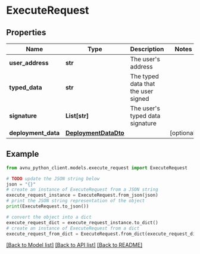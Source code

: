 # ExecuteRequest


## Properties

Name | Type | Description | Notes
------------ | ------------- | ------------- | -------------
**user_address** | **str** | The user&#39;s address | 
**typed_data** | **str** | The typed data that the user signed | 
**signature** | **List[str]** | The user&#39;s typed data signature | 
**deployment_data** | [**DeploymentDataDto**](DeploymentDataDto.md) |  | [optional] 

## Example

```python
from avnu_python_client.models.execute_request import ExecuteRequest

# TODO update the JSON string below
json = "{}"
# create an instance of ExecuteRequest from a JSON string
execute_request_instance = ExecuteRequest.from_json(json)
# print the JSON string representation of the object
print(ExecuteRequest.to_json())

# convert the object into a dict
execute_request_dict = execute_request_instance.to_dict()
# create an instance of ExecuteRequest from a dict
execute_request_from_dict = ExecuteRequest.from_dict(execute_request_dict)
```
[[Back to Model list]](../README.md#documentation-for-models) [[Back to API list]](../README.md#documentation-for-api-endpoints) [[Back to README]](../README.md)


